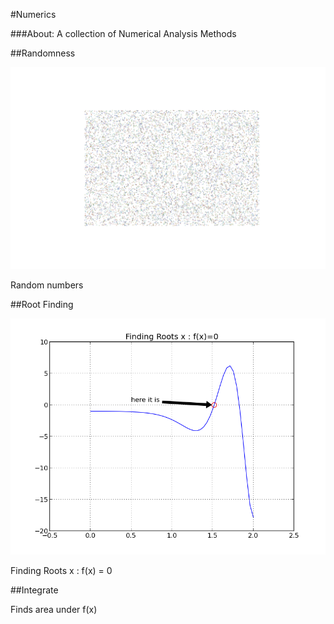 #Numerics

###About:
A collection of Numerical Analysis Methods

##Randomness

![rand](./integrate/rand.png)

Random numbers

##Root Finding

![root](./roots/root.png)

Finding Roots x : f(x) = 0

##Integrate 

Finds area under f(x)
